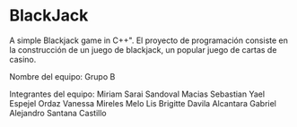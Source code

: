 # BlackJack
A simple Blackjack game in C++".
El proyecto de programación consiste en la construcción de un juego de blackjack, un popular juego de cartas de casino.

Nombre del equipo: Grupo B

Integrantes del equipo:
Miriam Sarai Sandoval Macias
Sebastian Yael Espejel Ordaz
Vanessa Mireles Melo
Lis Brigitte Davila Alcantara
Gabriel Alejandro Santana Castillo
